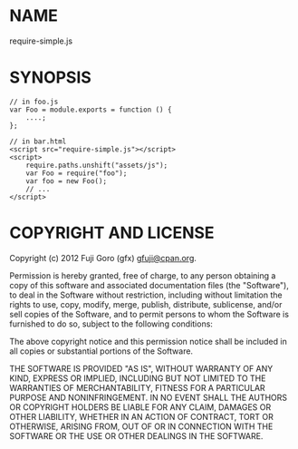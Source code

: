 # NAME

require-simple.js

# SYNOPSIS

    // in foo.js
    var Foo = module.exports = function () {
        ....;
    };

    // in bar.html
    <script src="require-simple.js"></script>
    <script>
        require.paths.unshift("assets/js");
        var Foo = require("foo");
        var foo = new Foo();
        // ...
    </script>

# COPYRIGHT AND LICENSE

Copyright (c) 2012 Fuji Goro (gfx) <gfuji@cpan.org>.

Permission is hereby granted, free of charge, to any person obtaining a
copy of this software and associated documentation files (the "Software"),
to deal in the Software without restriction, including without limitation
the rights to use, copy, modify, merge, publish, distribute, sublicense,
and/or sell copies of the Software, and to permit persons to whom the
Software is furnished to do so, subject to the following conditions:

The above copyright notice and this permission notice shall be included in
all copies or substantial portions of the Software.

THE SOFTWARE IS PROVIDED "AS IS", WITHOUT WARRANTY OF ANY KIND, EXPRESS OR
IMPLIED, INCLUDING BUT NOT LIMITED TO THE WARRANTIES OF MERCHANTABILITY,
FITNESS FOR A PARTICULAR PURPOSE AND NONINFRINGEMENT. IN NO EVENT SHALL THE
AUTHORS OR COPYRIGHT HOLDERS BE LIABLE FOR ANY CLAIM, DAMAGES OR OTHER
LIABILITY, WHETHER IN AN ACTION OF CONTRACT, TORT OR OTHERWISE, ARISING
FROM, OUT OF OR IN CONNECTION WITH THE SOFTWARE OR THE USE OR OTHER
DEALINGS IN THE SOFTWARE.

